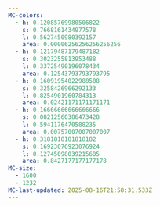 ```yaml
---
MC-colors:
  - h: 0.12085769980506822
    s: 0.7668161434977578
    l: 0.5627450980392157
    area: 0.00006256256256256256
  - h: 0.12179487179487182
    s: 0.3023255813953488
    l: 0.33725490196078434
    area: 0.12543793793793795
  - h: 0.16091954022988508
    s: 0.3258426966292133
    l: 0.8254901960784313
    area: 0.02421171171171171
  - h: 0.16666666666666666
    s: 0.08212560386473428
    l: 0.5941176470588235
    area: 0.00757007007007007
  - h: 0.3181818181818182
    s: 0.16923076923076924
    l: 0.12745098039215685
    area: 0.8427177177177178
MC-size:
  - 1600
  - 1232
MC-last-updated: 2025-08-16T21:58:31.533Z
---
```

